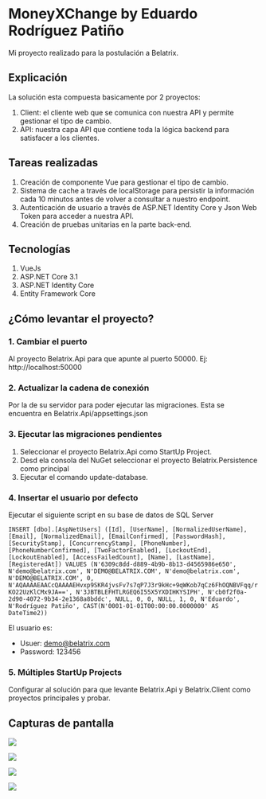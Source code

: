 # MoneyXChange by Eduardo Rodríguez Patiño
Mi proyecto realizado para la postulación a Belatrix.

## Explicación
La solución esta compuesta basicamente por 2 proyectos:

1. Client: el cliente web que se comunica con nuestra API y permite gestionar el tipo de cambio.
2. API: nuestra capa API que contiene toda la lógica backend para satisfacer a los clientes.

## Tareas realizadas
1. Creación de componente Vue para gestionar el tipo de cambio.
2. Sistema de cache a través de localStorage para persistir la información cada 10 minutos antes de volver a consultar a nuestro endpoint.
3. Autenticación de usuario a través de ASP.NET Identity Core y Json Web Token para acceder a nuestra API.
3. Creación de pruebas unitarias en la parte back-end.

## Tecnologías
1. VueJs
2. ASP.NET Core 3.1
3. ASP.NET Identity Core
4. Entity Framework Core

## ¿Cómo levantar el proyecto?

### 1. Cambiar el puerto
Al proyecto Belatrix.Api para que apunte al puerto 50000. Ej: http://localhost:50000

### 2. Actualizar la cadena de conexión
Por la de su servidor para poder ejecutar las migraciones. Esta se encuentra en Belatrix.Api/appsettings.json

### 3. Ejecutar las migraciones pendientes
1. Seleccionar el proyecto Belatrix.Api como StartUp Project.
2. Desd ela consola del NuGet seleccionar el proyecto Belatrix.Persistence como principal
3. Ejecutar el comando update-database.

### 4. Insertar el usuario por defecto
Ejecutar el siguiente script en su base de datos de SQL Server

```INSERT [dbo].[AspNetUsers] ([Id], [UserName], [NormalizedUserName], [Email], [NormalizedEmail], [EmailConfirmed], [PasswordHash], [SecurityStamp], [ConcurrencyStamp], [PhoneNumber], [PhoneNumberConfirmed], [TwoFactorEnabled], [LockoutEnd], [LockoutEnabled], [AccessFailedCount], [Name], [LastName], [RegisteredAt]) VALUES (N'6309c8dd-d889-4b9b-8b13-d4565986e650', N'demo@belatrix.com', N'DEMO@BELATRIX.COM', N'demo@belatrix.com', N'DEMO@BELATRIX.COM', 0, N'AQAAAAEAACcQAAAAEHvxp9SKR4jvsFv7s7qP7J3r9kHc+9qWKob7qCz6FhOQNBVFqq/rKO22UzKlCMx9JA==', N'3JBTBLEFHTLRGEQ6I55X5YXDIHKYSIPH', N'cb0f2f0a-2d90-4072-9b34-2e1368a8bddc', NULL, 0, 0, NULL, 1, 0, N'Eduardo', N'Rodríguez Patiño', CAST(N'0001-01-01T00:00:00.0000000' AS DateTime2))```

El usuario es:
* Usuer: demo@belatrix.com
* Password: 123456

### 5. Múltiples StartUp Projects
Configurar al solución para que levante Belatrix.Api y Belatrix.Client como proyectos principales y probar.

## Capturas de pantalla
![](https://kodoti.blob.core.windows.net/belatrix/belatrix-moneyxchange-a.jpg)

![](https://kodoti.blob.core.windows.net/belatrix/belatrix-moneyxchange-b.png)

![](https://kodoti.blob.core.windows.net/belatrix/belatrix-moneyxchange-c.png)

![](https://kodoti.blob.core.windows.net/belatrix/belatrix-moneyxchange-d.png)